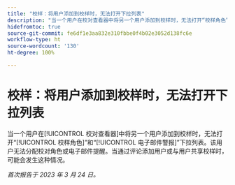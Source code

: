 ```yaml
---
title: "校样：将用户添加到校样时，无法打开下拉列表"
description: "当一个用户在校对查看器中将另一个用户添加到校样时，无法打开“校样角色”和“电子邮件警报”下拉列表。该用户无法分配校对角色或电子邮件提醒。当通过评论添加用户或与用户共享校样时，可能会发生这种情况。"
hidefromtoc: true
source-git-commit: fe6df1e3aa832e310fbbe0f4b02e3052d138fc6e
workflow-type: ht
source-wordcount: '130'
ht-degree: 100%

---
```



# 校样：将用户添加到校样时，无法打开下拉列表

<!--This article is on WF and WFP TOCs-->

当一个用户在[!UICONTROL 校对查看器]中将另一个用户添加到校样时，无法打开“[!UICONTROL 校样角色]”和“[!UICONTROL 电子邮件警报]”下拉列表。该用户无法分配校对角色或电子邮件提醒。当通过评论添加用户或与用户共享校样时，可能会发生这种情况。

_首次报告于 2023 年 3 月 24 日。_

